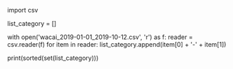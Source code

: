 import csv

list_category = [] 

with open('wacai_2019-01-01_2019-10-12.csv', 'r') as f:
	reader = csv.reader(f)
	for item in reader:
		list_category.append(item[0] + '-' + item[1]) 

print(sorted(set(list_category)))